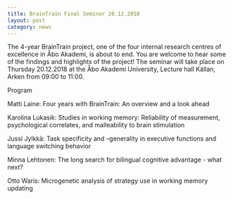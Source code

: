```yaml
---
title: BrainTrain Final Seminar 20.12.2018 
layout: post
category: news
---
```


The 4-year BrainTrain project, one of the four internal research centres of excellence in Åbo Akademi, is about to end. 
You are welcome to hear some of the findings and highlights of the project! The seminar will take place on Thursday 20.12.2018 at the Åbo Akademi University, Lecture hall Källan, Arken from 09:00 to 11:00.


Program

Matti Laine: Four years with BrainTrain: An overview and a look ahead

Karolina Lukasik: Studies in working memory: Reliability of measurement, psychological correlates, and malleability to brain stimulation

Jussi Jylkkä: Task specificity and –generality in executive functions and language switching behavior

Minna Lehtonen: The long search for bilingual cognitive advantage - what next?

Otto Waris: Microgenetic analysis of strategy use in working memory updating
